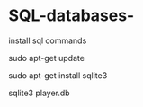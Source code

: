 # SQL-databases-
install sql commands
 
 sudo apt-get update

 sudo apt-get install sqlite3

 sqlite3 player.db



